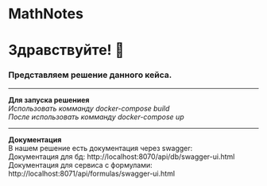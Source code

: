 # MathNotes
# Здравствуйте! :wave:
### Представляем решение данного кейса.
____  
**Для запуска решениея**  
*Использовать комманду docker-compose build*  
*После использовать комманду docker-compose up*  
____  
**Документация**  
В нашем решение есть документация через swagger:  
Документация для бд: http://localhost:8070/api/db/swagger-ui.html  
Документация для сервиса с формулами: http://localhost:8071/api/formulas/swagger-ui.html  
